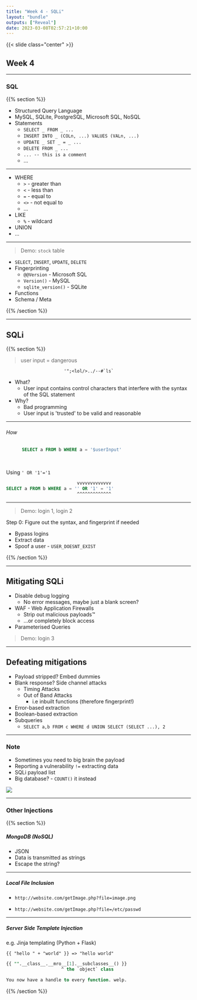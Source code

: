 ```yaml
---
title: "Week 4 - SQLi"
layout: "bundle"
outputs: ["Reveal"]
date: 2023-03-08T02:57:21+10:00
---
```


{{< slide class="center" >}}

## Week 4

<!-- https://github.com/featherbear/tutoring-unsw-21t2-cs6443-cs6843/tree/master/sqli_demo -->

---

### SQL

{{% section %}}

* Structured Query Language
* MySQL, SQLite, PostgreSQL, Microsoft SQL, NoSQL
* Statements
  * `SELECT _ FROM _ ...`
  * `INSERT INTO _ (COLn, ...) VALUES (VALn, ...)`
  * `UPDATE _ SET _ = _ ...`
  * `DELETE FROM _ ...`
  * `... -- this is a comment`
  * ...

---

* WHERE
  * `>` - greater than
  * `<` - less than
  * `=` - equal to
  * `<>` - not equal to
  * ...
* LIKE
  * `%` - wildcard
* UNION
* ...


---

> Demo: `stock` table

* `SELECT`, `INSERT`, `UPDATE`, `DELETE`
* Fingerprinting
  * `@@Version` - Microsoft SQL
  * `Version()` - MySQL
  * `sqlite_version()` - SQLite
* Functions
* Schema / Meta

<!-- sqlite_master -->

{{% /section %}}

---

## SQL<span style="text-transform: lowercase">i</span>

{{% section %}}

> user input = dangerous

```
                      '";<lol/>../--#`ls`
```

* What?
  * User input contains control characters that interfere with the syntax of the SQL statement
* Why?
  * Bad programming
  * User input is 'trusted' to be valid and reasonable

---

###### How

```sql
      SELECT a FROM b WHERE a = '$userInput'
```

&nbsp;  

Using `' OR '1'='1`

```sql
                           vvvvvvvvvvvvv
SELECT a FROM b WHERE a = '' OR '1' = '1'
                           ^^^^^^^^^^^^^
```

---

> Demo: login 1, login 2

Step 0: Figure out the syntax, and fingerprint if needed

* Bypass logins
* Extract data
* Spoof a user - `USER_DOESNT_EXIST`

{{% /section %}}

---

## Mitigating SQL<span style="text-transform: lowercase">i</span>

* Disable debug logging
  * No error messages, maybe just a blank screen?
* WAF - Web Application Firewalls
  * Strip out malicious payloads™
  * ...or completely block access
* Parameterised Queries

> Demo: login 3

---

## Defeating mitigations

* Payload stripped? Embed dummies
* Blank response? Side channel attacks
    * Timing Attacks
    * Out of Band Attacks
        * i.e inbuilt functions (therefore fingerprint!) <!-- i.e. concat, outfile -->
* Error-based extraction
* Boolean-based extraction <!-- i.e. substr comparison -->
* Subqueries
  * `SELECT a,b FROM c WHERE d UNION SELECT (SELECT ...), 2`

---

### Note

* Sometimes you need to big brain the payload
* Reporting a vulnerability `!=` extracting data
* SQLi payload list
* Big database? - `COUNT()` it instead

![](https://featherbear.cc/tutoring-unsw-21t2-cs6443-cs6843/week4-shared/Snipaste_2021-06-23_22-49-24.png)

---

### Other Injections

{{% section %}}

##### MongoDB (NoSQL)

* JSON
* Data is transmitted as strings
* Escape the string?

---

##### Local File Inclusion

* `http://website.com/getImage.php?file=image.png`

* `http://website.com/getImage.php?file=/etc/passwd`

---

##### Server Side Template Injection

e.g. Jinja templating (Python + Flask)

```
{{ "hello " + "world" }} => "hello world"
```

```sql
{{ "".__class__.__mro__[1].__subclasses__() }}
                     ^ the `object` class

You now have a handle to every function. welp.
```

{{% /section %}}
